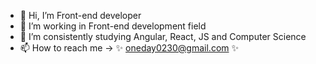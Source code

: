 - 👋 Hi, I’m Front-end developer
- 👀 I’m working in Front-end development field
- 🌱 I’m consistently studying Angular, React, JS and Computer Science
- 📫 How to reach me -> ✨ oneday0230@gmail.com ✨
